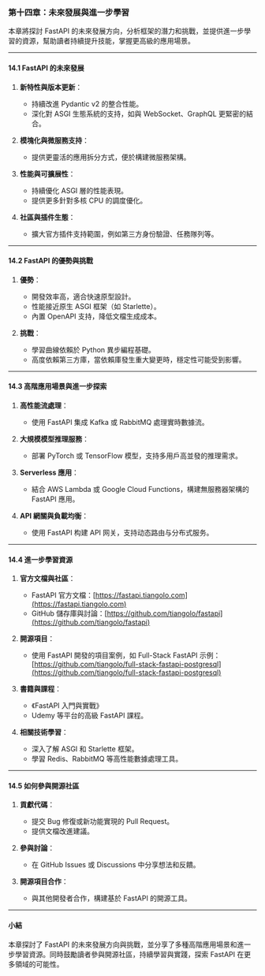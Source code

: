 ### 第十四章：未來發展與進一步學習

本章將探討 FastAPI 的未來發展方向，分析框架的潛力和挑戰，並提供進一步學習的資源，幫助讀者持續提升技能，掌握更高級的應用場景。

---

#### 14.1 FastAPI 的未來發展

1. **新特性與版本更新**：
   - 持續改進 Pydantic v2 的整合性能。
   - 深化對 ASGI 生態系統的支持，如與 WebSocket、GraphQL 更緊密的結合。

2. **模塊化與微服務支持**：
   - 提供更靈活的應用拆分方式，便於構建微服務架構。

3. **性能與可擴展性**：
   - 持續優化 ASGI 層的性能表現。
   - 提供更多針對多核 CPU 的調度優化。

4. **社區與插件生態**：
   - 擴大官方插件支持範圍，例如第三方身份驗證、任務隊列等。

---

#### 14.2 FastAPI 的優勢與挑戰

1. **優勢**：
   - 開發效率高，適合快速原型設計。
   - 性能接近原生 ASGI 框架（如 Starlette）。
   - 內置 OpenAPI 支持，降低文檔生成成本。

2. **挑戰**：
   - 學習曲線依賴於 Python 異步編程基礎。
   - 高度依賴第三方庫，當依賴庫發生重大變更時，穩定性可能受到影響。

---

#### 14.3 高階應用場景與進一步探索

1. **高性能流處理**：
   - 使用 FastAPI 集成 Kafka 或 RabbitMQ 處理實時數據流。

2. **大規模模型推理服務**：
   - 部署 PyTorch 或 TensorFlow 模型，支持多用戶高並發的推理需求。

3. **Serverless 應用**：
   - 結合 AWS Lambda 或 Google Cloud Functions，構建無服務器架構的 FastAPI 應用。

4. **API 網關與負載均衡**：
   - 使用 FastAPI 构建 API 网关，支持动态路由与分布式服务。

---

#### 14.4 進一步學習資源

1. **官方文檔與社區**：
   - FastAPI 官方文檔：[https://fastapi.tiangolo.com](https://fastapi.tiangolo.com)
   - GitHub 儲存庫與討論：[https://github.com/tiangolo/fastapi](https://github.com/tiangolo/fastapi)

2. **開源項目**：
   - 使用 FastAPI 開發的項目案例，如 Full-Stack FastAPI 示例：[https://github.com/tiangolo/full-stack-fastapi-postgresql](https://github.com/tiangolo/full-stack-fastapi-postgresql)

3. **書籍與課程**：
   - 《FastAPI 入門與實戰》
   - Udemy 等平台的高級 FastAPI 課程。

4. **相關技術學習**：
   - 深入了解 ASGI 和 Starlette 框架。
   - 學習 Redis、RabbitMQ 等高性能數據處理工具。

---

#### 14.5 如何參與開源社區

1. **貢獻代碼**：
   - 提交 Bug 修復或新功能實現的 Pull Request。
   - 提供文檔改進建議。

2. **參與討論**：
   - 在 GitHub Issues 或 Discussions 中分享想法和反饋。

3. **開源項目合作**：
   - 與其他開發者合作，構建基於 FastAPI 的開源工具。

---

#### 小結

本章探討了 FastAPI 的未來發展方向與挑戰，並分享了多種高階應用場景和進一步學習資源。同時鼓勵讀者參與開源社區，持續學習與實踐，探索 FastAPI 在更多領域的可能性。